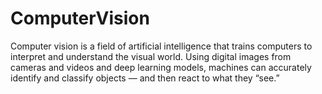 # ComputerVision
Computer vision is a field of artificial intelligence that trains computers to interpret and understand the visual world. Using digital images from cameras and videos and deep learning models, machines can accurately identify and classify objects — and then react to what they “see.”
